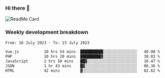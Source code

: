 ### Hi there 👋

<!--
**itzcy/itzcy** is a ✨ _special_ ✨ repository because its `README.md` (this file) appears on your GitHub profile.

Here are some ideas to get you started:

- 🔭 I’m currently working on ...
- 🌱 I’m currently learning ...
- 👯 I’m looking to collaborate on ...
- 🤔 I’m looking for help with ...
- 💬 Ask me about ...
- 📫 How to reach me: ...
- 😄 Pronouns: ...
- ⚡ Fun fact: ...
-->
![ReadMe Card](https://github-readme-stats.vercel.app/api?username=itzcy&show_icons=true&title_color=2d3198&icon_color=797cb8&text_color=24292e&bg_color=f6f8fa)

### Weekly development breakdown
<!--START_SECTION:waka-->

```txt
From: 16 July 2023 - To: 23 July 2023

Vue.js           10 hrs 54 mins  ██████████░░░░░░░░░░░░░░░   40.08 %
PHP              10 hrs 20 mins  █████████▓░░░░░░░░░░░░░░░   38.03 %
JavaScript       2 hrs 50 mins   ██▓░░░░░░░░░░░░░░░░░░░░░░   10.47 %
JSON             1 hr 43 mins    █▓░░░░░░░░░░░░░░░░░░░░░░░   06.36 %
HTML             42 mins         ▓░░░░░░░░░░░░░░░░░░░░░░░░   02.62 %
```

<!--END_SECTION:waka-->
